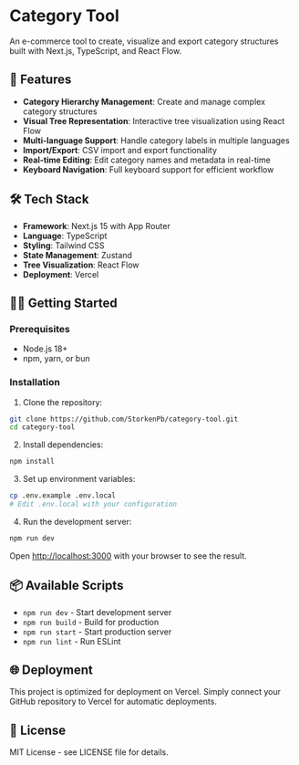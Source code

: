 # Category Tool

An e-commerce tool to create, visualize and export category structures built with Next.js, TypeScript, and React Flow.

## 🚀 Features

- **Category Hierarchy Management**: Create and manage complex category structures
- **Visual Tree Representation**: Interactive tree visualization using React Flow
- **Multi-language Support**: Handle category labels in multiple languages
- **Import/Export**: CSV import and export functionality
- **Real-time Editing**: Edit category names and metadata in real-time
- **Keyboard Navigation**: Full keyboard support for efficient workflow

## 🛠️ Tech Stack

- **Framework**: Next.js 15 with App Router
- **Language**: TypeScript
- **Styling**: Tailwind CSS
- **State Management**: Zustand
- **Tree Visualization**: React Flow
- **Deployment**: Vercel

## 🏃‍♂️ Getting Started

### Prerequisites

- Node.js 18+ 
- npm, yarn, or bun

### Installation

1. Clone the repository:
```bash
git clone https://github.com/StorkenPb/category-tool.git
cd category-tool
```

2. Install dependencies:
```bash
npm install
```

3. Set up environment variables:
```bash
cp .env.example .env.local
# Edit .env.local with your configuration
```

4. Run the development server:
```bash
npm run dev
```

Open [http://localhost:3000](http://localhost:3000) with your browser to see the result.

## 📦 Available Scripts

- `npm run dev` - Start development server
- `npm run build` - Build for production
- `npm run start` - Start production server
- `npm run lint` - Run ESLint

## 🌐 Deployment

This project is optimized for deployment on Vercel. Simply connect your GitHub repository to Vercel for automatic deployments.

## 📝 License

MIT License - see LICENSE file for details.
